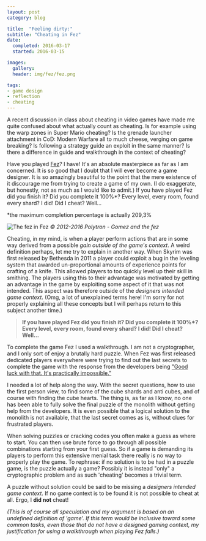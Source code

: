 ```yaml
---
layout: post
category: blog

title:  "Feeling dirty:"
subtitle: "Cheating in Fez"
date:
  completed: 2016-03-17
  started: 2016-03-15

images:
  gallery:
  header: img/fez/fez.png

tags:
- game design
- reflection
- cheating
---
```


A recent discussion in class about cheating in video games have made me quite confused about what actually count as cheating. Is for example using the warp zones in Super Mario cheating? Is the grenade launcher attachment in CoD: Modern Warfare all to much cheese, verging on game breaking?<!--more--> Is following a strategy guide an exploit in the same manner? Is there a difference in guide and walkthrough in the context of cheating?

Have you played [Fez](https://www.fezgame.com/)? I have! It's an absolute masterpiece as far as I am concerned. It is so good that I doubt that I will ever become a game designer. It is so amazingly beautiful to the point that the mere existence of it discourage me from trying to create a game of my own. (I do exaggerate, but honestly, not as much as I would like to admit.) If you have played Fez did you finish it? Did you complete it 100%\*? Every level, every room, found every shard? I did! Did I cheat? Well...

\*the maximum completion percentage is actually 209,3%

![The fez in Fez](../../../../img/fez/fez.png "The fez in Fez")
*© 2012-2016 Polytron - Gomez and the fez*

Cheating, in my mind, is when a player perform actions that are in some way derived from a possible *gain outside of the game's context*. A weird definition perhaps, let me try to explain in another way. When Skyrim was first released by Bethesda in 2011 a player could exploit a bug in the leveling system that awarded un-proportional amounts of experience points for crafting of a knife. This allowed players to too quickly level up their skill in smithing. The players using this to their advantage was motivated by getting an advantage in the game by exploiting some aspect of it that was not intended. This aspect was therefore outside of the *designers intended game context*.
(Omg, a lot of unexplained terms here! I'm sorry for not properly explaining all these concepts but I will perhaps return to this subject another time.)

> **If you have played Fez did you finish it? Did you complete it 100%\*? Every level, every room, found every shard? I did! Did I cheat? Well...**

To complete the game Fez I used a walkthrough. I am not a cryptographer, and I only sort of enjoy a brutally hard puzzle. When Fez was first released dedicated players everywhere were trying to find out the last secrets to complete the game with the response from the developers being ["Good luck with that. It's practically impossible."](http://arstechnica.com/gaming/2012/04/why-it-took-almost-a-week-for-the-world-to-completely-finish-fez/)

I needed a lot of help along the way. With the secret questions, how to use the first person view, to find some of the cube shards and anti cubes, and of course with finding the cube hearts. The thing is, as far as I know, no one has been able to fully solve the final puzzle of the monolith without getting help from the developers. It is even possible that a logical solution to the monolith is not available, that the last secret comes as is, without clues for frustrated players.

When solving puzzles or cracking codes you often make a guess as where to start. You can then use brute force to go through all possible combinations starting from your first guess. So if a game is demanding its players to perform this extensive menial task there really is no way to properly play the game. To rephrase: if no solution is to be had in a puzzle game, is the puzzle actually a game? Possibly it is instead "only" a cryptographic problem and as such 'cheating' becomes a trivial term.

A puzzle without solution could be said to be missing a *designers intended game context*. If no game context is to be found it is not possible to cheat at all. Ergo, I **did not** cheat!

*(This is of course all speculation and my argument is based on an undefined definition of 'game'. If this term would be inclusive toward some common tasks, even those that do not have a designed gaming context, my justification for using a walkthrough when playing Fez falls.)*
